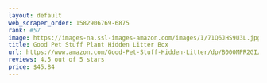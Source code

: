 ```yaml
---
layout: default 
﻿web_scraper_order: 1582906769-6875
rank: #57
image: https://images-na.ssl-images-amazon.com/images/I/71Q6JHS9U3L.jpg
title: Good Pet Stuff Plant Hidden Litter Box
url: https://www.amazon.com/Good-Pet-Stuff-Hidden-Litter/dp/B000MPR2GI/ref=zg_mw_pet-supplies_57?_encoding=UTF8&psc=1&refRID=H5H5GKBRAGT498NV2G74
reviews: 4.5 out of 5 stars
price: $45.84 
---
```

